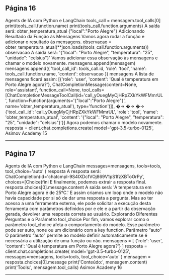 ## Página 16

Agents de IA com Python e LangChain
tools_call = mensagem.tool_calls[0]
print(tools_call.function.name)
print(tools_call.function.arguments)
A saída será:
obter_temperatura_atual
{"local":"Porto Alegre"}
Adicionando Resultado da Função às Mensagens
Vamos agora rodar a função e adicionar o resultado às mensagens.
observacao = obter_temperatura_atual(**json.loads(tools_call.function.arguments))
observacao
A saída será:
'{"local": "Porto Alegre", "temperatura": "25", "unidade": "celsius"}'
Vamos adicionar essa observação às mensagens e chamar o modelo novamente.
mensagens.append(mensagem)
mensagens.append({
'tool_call_id': tools_call.id,
'role': 'tool',
'name': tools_call.function.name,
'content': observacao
})
mensagens
A lista de mensagens ficará assim:
[{'role': 'user', 'content': 'Qual é temperatura em Porto Alegre agora?'},
ChatCompletionMessage(content=None, role='assistant', function_call=None,
tool_calls=[ChatCompletionMessageToolCall(id='call_yOuegMyCjHRpZXkYkWFMmrUL',
function=Function(arguments='{"local":"Porto Alegre"}', name='obter_temperatura_atual'),
type='function')]),
�→
�→
�→
{'tool_call_id': 'call_yOuegMyCjHRpZXkYkWFMmrUL',
'role': 'tool',
'name': 'obter_temperatura_atual',
'content': '{"local": "Porto Alegre", "temperatura": "25", "unidade": "celsius"}'}]
Agora podemos chamar o modelo novamente.
resposta = client.chat.completions.create(
model='gpt-3.5-turbo-0125',
Asimov Academy
15


---
## Página 17

Agents de IA com Python e LangChain
messages=mensagens,
tools=tools,
tool_choice='auto'
)
resposta
A resposta será:
ChatCompletion(id='chatcmpl-9S4IXDcfVOj869V1pS1fzXBToOrPy', choices=[Choice(fini
E finalmente, podemos extrair a resposta final.
resposta.choices[0].message.content
A saída será:
'A temperatura em Porto Alegre agora é de 25°C.'
E assim criamos um loop onde o modelo não havia capacidade por si só de dar uma resposta a
pergunta. Mas ao ter acesso a uma ferramenta externa, ele pode solicitar a execução desta ferramenta
com parâmetros definidos por e ele e a partir da observação gerada, devolver uma resposta correta ao
usuário.
Explorando Diferentes Perguntas e o Parâmetro tool_choice
Por fim, vamos explorar como o parâmetro tool_choice afeta o comportamento do modelo. Esse
parâmetro pode ser auto, none ou um dicionário com a key function.
Parâmetro “auto”
O parâmetro “auto” permite ao modelo definir automaticamente se é necessária a utilização de uma
função ou não.
mensagens = [
{'role': 'user', 'content': 'Qual é temperatura em Porto Alegre agora?'}
]
resposta = client.chat.completions.create(
model='gpt-3.5-turbo-0125',
messages=mensagens,
tools=tools,
tool_choice='auto'
)
mensagem = resposta.choices[0].message
print('Conteúdo:', mensagem.content)
print('Tools:', mensagem.tool_calls)
Asimov Academy
16


---